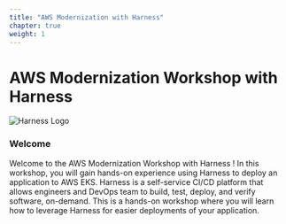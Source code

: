 ```yaml
---
title: "AWS Modernization with Harness"
chapter: true
weight: 1
---
```


# AWS Modernization Workshop with Harness

![Harness Logo](../images/harness-horizontal-logo.png "Harness Logo")

### Welcome

Welcome to the AWS Modernization Workshop with Harness ! In this workshop, you will gain hands-on experience using Harness to deploy an application to AWS EKS. Harness is a self-service CI/CD platform that allows engineers and DevOps team to build, test, deploy, and verify software, on-demand. This is a hands-on workshop where you will learn how to leverage Harness for easier deployments of your application.  
